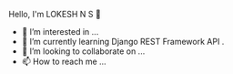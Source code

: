 Hello, I'm LOKESH N S  👋

- 👀 I’m interested in ...
- 🌱 I’m currently learning Django REST Framework API .
- 💞️ I’m looking to collaborate on ...
- 📫 How to reach me ...

